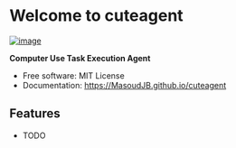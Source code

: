 # Welcome to cuteagent


[![image](https://img.shields.io/pypi/v/cuteagent.svg)](https://pypi.python.org/pypi/cuteagent)


**Computer Use Task Execution Agent**


-   Free software: MIT License
-   Documentation: <https://MasoudJB.github.io/cuteagent>
    

## Features

-   TODO
